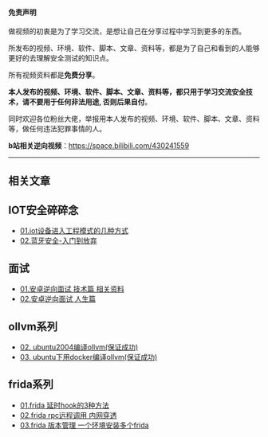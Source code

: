 #### 免责声明

做视频的初衷是为了学习交流，是想让自己在分享过程中学习到更多的东西。

所发布的视频、环境、软件、脚本、文章、资料等，都是为了自己和看到的人能够更好的去理解安全测试的知识点。

所有视频资料都是**免费分享**。

**本人发布的视频、环境、软件、脚本、文章、资料等，都只用于学习交流安全技术，请不要用于任何非法用途, 否则后果自付**。

同时欢迎各位粉丝大佬，举报用本人发布的视频、环境、软件、脚本、文章、资料等，做任何违法犯罪事情的人。

**b站相关逆向视频**：<https://space.bilibili.com/430241559>

---
## 相关文章 

## IOT安全碎碎念

- [01.iot设备进入工程模式的几种方式](IOT/01/README.md)
- [02.蓝牙安全-入门到放弃](IOT/02/README.md)

## 面试
- [01.安卓逆向面试 技术篇 相关资料](Audition/)
- [02.安卓逆向面试 人生篇 ](Audition/02/README.md)

## ollvm系列
- [02. ubuntu2004编译ollvm(保证成功)](Ollvm/02/README.md)
- [03. ubuntu下用docker编译ollvm(保证成功)](Ollvm/03/README.md)

## frida系列

- [01.frida 延时hook的3种方法](Frida/01/README.md)
- [02.frida rpc远程调用 内网穿透](Frida/02/README.md)
- [03.frida 版本管理 一个环境安装多个frida](Frida/03/README.md)


